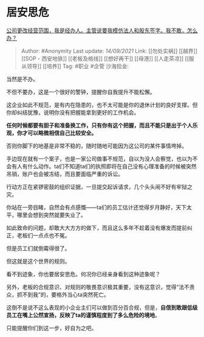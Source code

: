 # 居安思危
[公司更改经营范围，我是经办人。主管说要我模仿法人和股东签字。我不敢，怎么办？](https://www.zhihu.com/question/486546897/answer/2120192570)

> Author: #Anonymity
> Last update: *14/09/2021*
> Link: [[勿处实祸]] [[越界]] [[SOP - 西安地铁]] [[老板及格线]] [[想好再干]] [[母港]] [[人走茶凉]] [[服从领导]] [[培养]]
> Tag: #职业 #企管
> 沙海拾金:

当然是不办。

不但不要办，这是一个很好的警钟，提醒你自我提升不能松懈。

这企业如此不规范，是有内在隐患的，也不太可能是你的退休计划的良好支撑。但你却纠结犹豫，说明你没有把握能拿到更好的工作机会。

**任何时候都要有胆子和准备换工作，只有你有这个把握，而且不能只是出于个人乐观，你才可以略微相信自己比较安全。**

否则你脚下的地基是非常不稳的，随时随地可能因为这公司的某件事情垮掉。

手边现在就有一个案子，也是一家公司做事不规范，自以为没人会察觉，也以为不会有人有什么动作。ta们不知道ta们的执照即将在自己没有心理准备的时候被突然吊销，账户也会被冻结，而且要面临严重的诉讼。

行动方正在紧锣密鼓的组织证据，一旦提交起诉请求，几个头头闹不好有牢狱之灾。

你站在一旁目睹，自然会有点感慨——ta们的员工估计还觉得岁月静好，天下太平，哪里会想到突然就要失业了。

如此致命的问题，却敢大大方方的做下，而且这么多年不趁着没有爆发而提前纠正，老板们一点点也不冤。

但是员工们就倒霉得很了。

但这就是这个世界的规则。

看不到迹象，你也要居安思危。何况你已经亲身看到这种迹象呢？

另外，老板的合规意识、对规则的敬畏意识极其重要，没有这意识，觉得“法不责众，抓不到我”的，要格外当心ta突然死亡。

这倒不是说不这么表现的小企业主们可以做到百分百合规，但是，**自信到敢跟低级员工在嘴上公然宣扬，反映了ta的谨慎程度到了多么危险的境地**。

只能提醒你们到这一步，好自为之吧。
